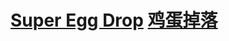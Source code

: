 # [Super Egg Drop](https://leetcode.com/problems/super-egg-drop/) [鸡蛋掉落](https://leetcode-cn.com/problems/super-egg-drop/)
